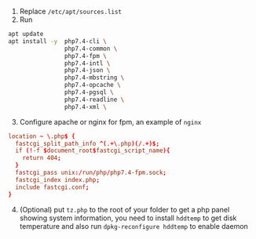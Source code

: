 1. Replace `/etc/apt/sources.list`
2. Run
```bash
apt update
apt install -y  php7.4-cli \
                php7.4-common \
                php7.4-fpm \
                php7.4-intl \
                php7.4-json \
                php7.4-mbstring \
                php7.4-opcache \
                php7.4-pgsql \
                php7.4-readline \
                php7.4-xml \
```

3. Configure apache or nginx for fpm, an example of `nginx`
```conf
location ~ \.php$ {
  fastcgi_split_path_info ^(.+\.php)(/.+)$;
  if (!-f $document_root$fastcgi_script_name){
    return 404;
  }
  fastcgi_pass unix:/run/php/php7.4-fpm.sock;
  fastcgi_index index.php;
  include fastcgi.conf;
}

```
4. (Optional) put `tz.php` to the root of your folder to get a php panel showing system information, you need to install `hddtemp` to get disk temperature and also run `dpkg-reconfigure hddtemp` to enable daemon

